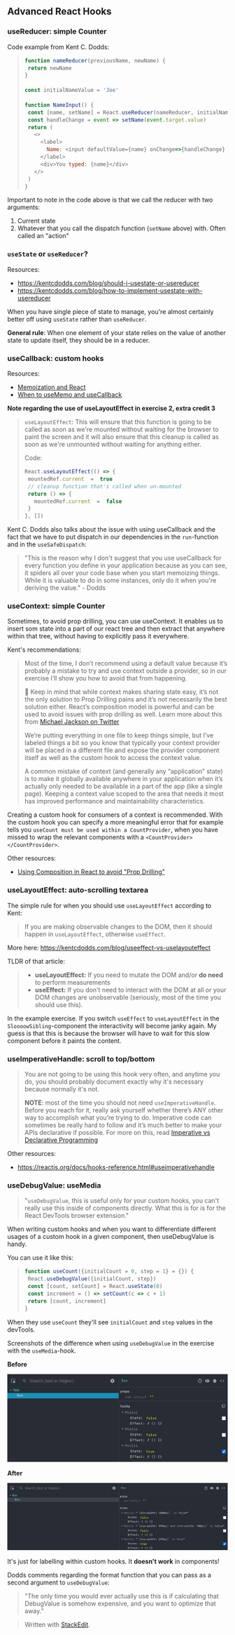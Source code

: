## Advanced React Hooks

### useReducer: simple Counter

Code example from Kent C. Dodds:
>```javascript
>function nameReducer(previousName, newName) {
>  return newName
>}
>
>const initialNameValue = 'Joe'
>
>function NameInput() {
>  const [name, setName] = React.useReducer(nameReducer, initialNameValue)
>  const handleChange = event => setName(event.target.value)
>  return (
>    <>
>      <label>
>        Name: <input defaultValue={name} onChange=>{handleChange} />
>      </label>
>      <div>You typed: {name}</div>
>    </>
>  )
>}
>```

Important to note in the code above is that we call the reducer with two arguments:
1. Current state
2. Whatever that you call the dispatch function (`setName` above) with. Often called an "action"

###  `useState` or `useReducer`?
Resources:
* https://kentcdodds.com/blog/should-i-usestate-or-usereducer
* https://kentcdodds.com/blog/how-to-implement-usestate-with-usereducer

When you have single piece of state to manage, you're almost certainly better off using `useState` rather than `useReducer`.

**General rule**: When one element of your state relies on the value of another  state to update itself, they should be in a reducer.

### useCallback: custom hooks

Resources:
* [Memoization and React](https://epicreact.dev/memoization-and-react/)
* [When to useMemo and useCallback](https://kentcdodds.com/blog/usememo-and-usecallback)

**Note regarding the use of useLayoutEffect in exercise 2, extra credit 3**
> `useLayoutEffect`: This will ensure that this function is going to be called as soon as we're mounted without waiting for the browser to paint the screen and it will also ensure that this cleanup is called as soon as we're unmounted without waiting for anything either.
> 
> Code:
> ```js
> React.useLayoutEffect(() => {
>  mountedRef.current  =  true
>  // cleanup function that's called when un-mounted
>  return () => {
>    mountedRef.current  =  false
>  }
>}, [])
> ```

Kent C. Dodds also talks about the issue with using useCallback and the fact that we have to put dispatch in our dependencies in the `run`-function and in the `useSafeDispatch`:

> "This is the reason why I don't suggest that you use useCallback for every function you define in your application because as you can see, it spiders all over your code base when you start memoizing things. While it is valuable to do in some instances, only do it when you're deriving the value." - Dodds

### useContext: simple Counter
Sometimes, to avoid prop drilling, you can use useContext. It enables us to insert som state into a part of our react tree and then extract that anywhere within that tree, without having to explicitly pass it everywhere.

Kent's recommendations:
>Most of the time, I don’t recommend using a default value because it’s probably a mistake to try and use context outside a provider, so in our exercise I’ll show you how to avoid that from happening.
>
>🦉 Keep in mind that while context makes sharing state easy, it’s not the only solution to Prop Drilling pains and it’s not necessarily the best solution either. React’s composition model is powerful and can be used to avoid issues with prop drilling as well. Learn more about this from  [Michael Jackson on Twitter](https://twitter.com/mjackson/status/1195495535483817984) 
>
>We’re putting everything in one file to keep things simple, but I’ve labeled things a bit so you know that typically your context provider will be placed in a different file and expose the provider component itself as well as the custom hook to access the context value.
>
>A common mistake of context (and generally any “application” state) is to make it globally available anywhere in your application when it’s actually only needed to be available in a part of the app (like a single page). Keeping a context value scoped to the area that needs it most has improved performance and maintainability characteristics.

Creating a custom hook for consumers of a context is recommended. With the custom hook you can specify a more meaningful error that for example tells you `useCount must be used within a CountProvider`, when you have missed to wrap the relevant components with a `<CountProvider></CountProvider>`.

Other resources:
* [Using Composition in React to avoid "Prop Drilling"](https://www.youtube.com/watch?v=3XaXKiXtNjw)

### useLayoutEffect: auto-scrolling textarea

The simple rule for when you should use `useLayoutEffect` according to Kent:
> If you are making observable changes to the DOM, then it should happen in `useLayoutEffect`, otherwise `useEffect`.

More here: https://kentcdodds.com/blog/useeffect-vs-uselayouteffect

TLDR of that article:
> -   **useLayoutEffect:**  If you need to mutate the DOM and/or  **do need**  to perform measurements
>-   **useEffect:**  If you don't need to interact with the DOM at all or your DOM changes are unobservable (seriously, most of the time you should use this).

In the example exercise. If you switch `useEffect` to `useLayoutEffect` in the `SloooowSibling`-component the interactivity will become janky again. My guess is that this is because the browser will have to wait for this slow component before it paints the content. 

### useImperativeHandle: scroll to top/bottom

> You are not going to be using this hook very often, and anytime you do, you should probably document exactly why it's necessary because normally it's not.
>  
>  **NOTE**: most of the time you should not need  `useImperativeHandle`. Before you reach for it, really ask yourself whether there’s ANY other way to accomplish what you’re trying to do. Imperative code can sometimes be really hard to follow and it’s much better to make your APIs declarative if possible. For more on this, read  [Imperative vs Declarative Programming](https://tylermcginnis.com/imperative-vs-declarative-programming/)

Other resources:
* https://reactjs.org/docs/hooks-reference.html#useimperativehandle

### useDebugValue: useMedia

> "`useDebugValue`, this is useful only for your custom hooks, you can't really use this inside of components directly. What this is for is for the React DevTools browser extension."

When writing custom hooks and when you want to differentiate different usages of a custom hook in a given component, then useDebugValue is handy.

You can use it like this:
>```javascript
>function useCount({initialCount = 0, step = 1} = {}) {
>  React.useDebugValue({initialCount, step})
>  const [count, setCount] = React.useState(0)
>  const increment = () => setCount(c => c + 1)
>  return [count, increment]
>}
>```

When they use `useCount` they'll see `initialCount` and `step` values in the devTools.

Screenshots of the difference when using `useDebugValue` in the exercise with the `useMedia`-hook.

**Before**

![Before useDebugValue](https://github.com/esplito/coding-notes/blob/master/before_useDebugValue.png?raw=true)

**After**

![After useDebugValue](https://github.com/esplito/coding-notes/blob/master/after_useDebugValue.png?raw=true)

It's just for labelling within custom hooks. It **doesn't work** in components!

Dodds comments regarding the format function that you can pass as a second argument to `useDebugValue`:
>"The only time you would ever actually use this is if calculating that DebugValue is somehow expensive, and you want to optimize that away."

> Written with [StackEdit](https://stackedit.io/).
<!--stackedit_data:
eyJoaXN0b3J5IjpbLTEwNjQwNDc1NjMsODMzMTc5NDQ0LC0xMj
EyNTcxMzMyLC0xMTE4NTA1ODY2LC0xMTQxMTE4NTgyLC04Mzgx
NDM1MiwtMTgxMzY2Nzg0NSw0MzE2NzM1MjEsLTU0NjU4NzYxMy
wtMTc0NDU3NjgwNiwtNzc4MzMwMjY0LC04NTE4NjM4MzksMjEz
NDEzMjAzLC03MjY1NjEyNDMsNjUwNDUyNzUxLDIyMjc4NDg1My
wxNDc1ODUyNjEsLTM1NDA4NDI1MiwxODE2MDQ1MDUyLDU2MjMw
MTcxNV19
-->